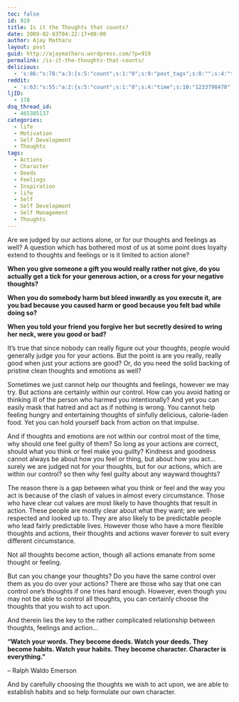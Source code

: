 ```yaml
---
toc: false
id: 919
title: Is it the Thoughts that counts?
date: 2009-02-03T04:22:17+00:00
author: Ajay Matharu
layout: post
guid: http://ajaymatharu.wordpress.com/?p=919
permalink: /is-it-the-thoughts-that-counts/
delicious:
  - 's:86:"s:78:"a:3:{s:5:"count";s:1:"0";s:9:"post_tags";s:0:"";s:4:"time";s:10:"1233798470";}";";'
reddit:
  - 's:63:"s:55:"a:2:{s:5:"count";s:1:"0";s:4:"time";s:10:"1233798470";}";";'
ljID:
  - 178
dsq_thread_id:
  - 465385137
categories:
  - life
  - Motivation
  - Self Development
  - Thoughts
tags:
  - Actions
  - Character
  - Deeds
  - Feelings
  - Inspiration
  - life
  - Self
  - Self Development
  - Self Management
  - Thoughts
---
```

Are we judged by our actions alone, or for our thoughts and feelings as well? A question which has bothered most of us at some point does loyalty extend to thoughts and feelings or is it limited to action alone?

**When you give someone a gift you would really rather not give, do you actually get a tick for your generous action, or a cross for your negative thoughts?**

**When you do somebody harm but bleed inwardly as you execute it, are you bad because you caused harm or good because you felt bad while doing so?**

**When you told your friend you forgive her but secretly desired to wring her neck, were you good or bad?**

It&#8217;s true that since nobody can really figure out your thoughts, people would generally judge you for your actions. But the point is are you really, really good when just your actions are good? Or, do you need the solid backing of pristine clean thoughts and emotions as well?

Sometimes we just cannot help our thoughts and feelings, however we may try. But actions are certainly within our control. How can you avoid hating or thinking ill of the person who harmed you intentionally? And yet you can easily mask that hatred and act as if nothing is wrong. You cannot help feeling hungry and entertaining thoughts of sinfully delicious, calorie-laden food. Yet you can hold yourself back from action on that impulse.

And if thoughts and emotions are not within our control most of the time, why should one feel guilty of them? So long as your actions are correct, should what you think or feel make you guilty? Kindness and goodness cannot always be about how you feel or thing, but about how you act&#8230; surely we are judged not for your thoughts, but for our actions, which are within our control? so then why feel guilty about any wayward thoughts?

The reason there is a gap between what you think or feel and the way you act is because of the clash of values in almost every circumstance. Those who have clear cut values are most likely to have thoughts that result in action. These people are mostly clear about what they want; are well-respected and looked up to. They are also likely to be predictable people who lead fairly predictable lives. However those who have a more flexible thoughts and actions, their thoughts and actions waver forever to suit every different circumstance.

Not all thoughts become action, though all actions emanate from some thought or feeling.

But can you change your thoughts? Do you have the same control over them as you do over your actions? There are those who say that one can control one&#8217;s thoughts if one tries hard enough. However, even though you may not be able to control all thoughts, you can certainly choose the thoughts that you wish to act upon.

And therein lies the key to the rather complicated relationship between thoughts, feelings and action&#8230;

**&#8220;Watch your words. They become deeds. Watch your deeds. They become habits. Watch your habits. They become character. Character is everything.&#8221;**

&#8211; Ralph Waldo Emerson

And by carefully choosing the thoughts we wish to act upon, we are able to establish habits and so help formulate our own character.
